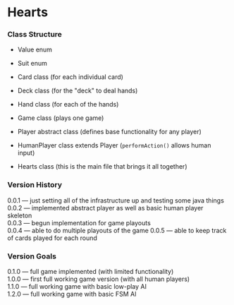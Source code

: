 # Hearts

### Class Structure
- Value enum  
- Suit enum  
- Card class (for each individual card)  
- Deck class (for the "deck" to deal hands)  
- Hand class (for each of the hands)  
- Game class (plays one game)
- Player abstract class (defines base functionality for any player)  

- HumanPlayer class extends Player (`performAction()` allows human input)  

- Hearts class (this is the main file that brings it all together)  

### Version History

0.0.1 &mdash; just setting all of the infrastructure up and testing some java things  
0.0.2 &mdash; implemented abstract player as well as basic human player skeleton  
0.0.3 &mdash; begun implementation for game playouts  
0.0.4 &mdash; able to do multiple playouts of the game
0.0.5 &mdash; able to keep track of cards played for each round

### Version Goals

0.1.0 &mdash; full game implemented (with limited functionality)  
1.0.0 &mdash; first full working game version (with all human players)  
1.1.0 &mdash; full working game with basic low-play AI  
1.2.0 &mdash; full working game with basic FSM AI